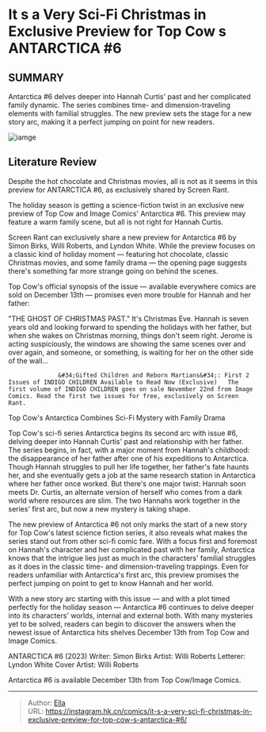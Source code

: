 # It s a Very Sci-Fi Christmas in Exclusive Preview for Top Cow s ANTARCTICA #6


## SUMMARY 



  Antarctica #6 delves deeper into Hannah Curtis&#39; past and her complicated family dynamic.   The series combines time- and dimension-traveling elements with familial struggles.   The new preview sets the stage for a new story arc, making it a perfect jumping on point for new readers.  

![iamge](https://static1.srcdn.com/wordpress/wp-content/uploads/2023/12/antarctica-6-cover-2-characters-cropped-together.jpg)

## Literature Review

Despite the hot chocolate and Christmas movies, all is not as it seems in this preview for ANTARCTICA #6, as exclusively shared by Screen Rant.




The holiday season is getting a science-fiction twist in an exclusive new preview of Top Cow and Image Comics&#39; Antarctica #6. This preview may feature a warm family scene, but all is not right for Hannah Curtis.




Screen Rant can exclusively share a new preview for Antarctica #6 by Simon Birks, Willi Roberts, and Lyndon White. While the preview focuses on a classic kind of holiday moment — featuring hot chocolate, classic Christmas movies, and some family drama — the opening page suggests there&#39;s something far more strange going on behind the scenes.

         

Top Cow&#39;s official synopsis of the issue — available everywhere comics are sold on December 13th — promises even more trouble for Hannah and her father:



&#34;THE GHOST OF CHRISTMAS PAST.&#34; It&#39;s Christmas Eve. Hannah is seven years old and looking forward to spending the holidays with her father, but when she wakes on Christmas morning, things don&#39;t seem right. Jerome is acting suspiciously, the windows are showing the same scenes over and over again, and someone, or something, is waiting for her on the other side of the wall…






                  &#34;Gifted Children and Reborn Martians&#34;: First 2 Issues of INDIGO CHILDREN Available to Read Now (Exclusive)   The first volume of INDIGO CHILDREN goes on sale November 22nd from Image Comics. Read the first two issues for free, exclusively on Screen Rant.   


 Top Cow&#39;s Antarctica Combines Sci-Fi Mystery with Family Drama 


          

Top Cow&#39;s sci-fi series Antarctica begins its second arc with issue #6, delving deeper into Hannah Curtis&#39; past and relationship with her father. The series begins, in fact, with a major moment from Hannah&#39;s childhood: the disappearance of her father after one of his expeditions to Antarctica. Though Hannah struggles to pull her life together, her father&#39;s fate haunts her, and she eventually gets a job at the same research station in Antarctica where her father once worked. But there&#39;s one major twist: Hannah soon meets Dr. Curtis, an alternate version of herself who comes from a dark world where resources are slim. The two Hannahs work together in the series&#39; first arc, but now a new mystery is taking shape.




The new preview of Antarctica #6 not only marks the start of a new story for Top Cow&#39;s latest science fiction series, it also reveals what makes the series stand out from other sci-fi comic fare. With a focus first and foremost on Hannah&#39;s character and her complicated past with her family, Antarctica knows that the intrigue lies just as much in the characters&#39; familial struggles as it does in the classic time- and dimension-traveling trappings. Even for readers unfamiliar with Antarctica&#39;s first arc, this preview promises the perfect jumping on point to get to know Hannah and her world.

With a new story arc starting with this issue — and with a plot timed perfectly for the holiday season — Antarctica #6 continues to delve deeper into its characters&#39; worlds, internal and external both. With many mysteries yet to be solved, readers can begin to discover the answers when the newest issue of Antarctica hits shelves December 13th from Top Cow and Image Comics.




 ANTARCTICA #6 (2023)                  Writer: Simon Birks   Artist: Willi Roberts   Letterer: Lyndon White   Cover Artist: Willi Roberts      





Antarctica #6 is available December 13th from Top Cow/Image Comics.





---

> Author: [Ella](https://instagram.hk.cn/)  
> URL: https://instagram.hk.cn/comics/it-s-a-very-sci-fi-christmas-in-exclusive-preview-for-top-cow-s-antarctica-#6/  

